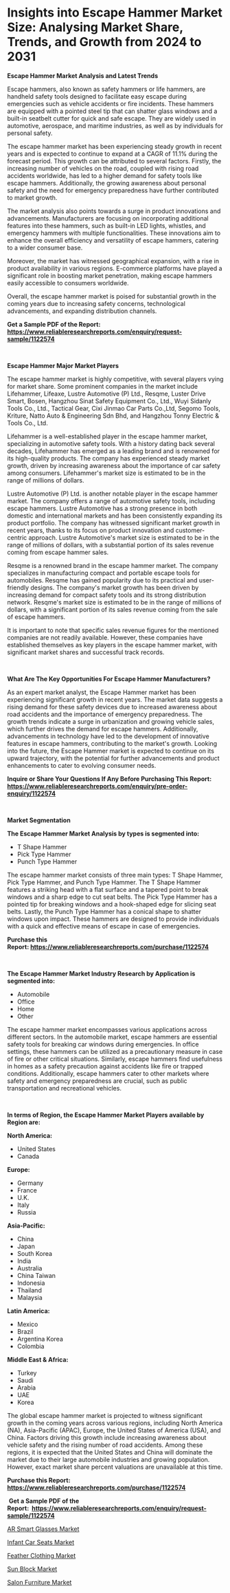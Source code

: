 <p><h1>Insights into Escape Hammer Market Size: Analysing Market Share, Trends, and Growth from 2024 to 2031</h1></p><p><strong>Escape Hammer Market Analysis and Latest Trends</strong></p>
<p><p>Escape hammers, also known as safety hammers or life hammers, are handheld safety tools designed to facilitate easy escape during emergencies such as vehicle accidents or fire incidents. These hammers are equipped with a pointed steel tip that can shatter glass windows and a built-in seatbelt cutter for quick and safe escape. They are widely used in automotive, aerospace, and maritime industries, as well as by individuals for personal safety.</p><p>The escape hammer market has been experiencing steady growth in recent years and is expected to continue to expand at a CAGR of 11.1% during the forecast period. This growth can be attributed to several factors. Firstly, the increasing number of vehicles on the road, coupled with rising road accidents worldwide, has led to a higher demand for safety tools like escape hammers. Additionally, the growing awareness about personal safety and the need for emergency preparedness have further contributed to market growth.</p><p>The market analysis also points towards a surge in product innovations and advancements. Manufacturers are focusing on incorporating additional features into these hammers, such as built-in LED lights, whistles, and emergency hammers with multiple functionalities. These innovations aim to enhance the overall efficiency and versatility of escape hammers, catering to a wider consumer base.</p><p>Moreover, the market has witnessed geographical expansion, with a rise in product availability in various regions. E-commerce platforms have played a significant role in boosting market penetration, making escape hammers easily accessible to consumers worldwide.</p><p>Overall, the escape hammer market is poised for substantial growth in the coming years due to increasing safety concerns, technological advancements, and expanding distribution channels.</p></p>
<p><strong>Get a Sample PDF of the Report:&nbsp; <a href="https://www.reliableresearchreports.com/enquiry/request-sample/1122574">https://www.reliableresearchreports.com/enquiry/request-sample/1122574</a></strong></p>
<p>&nbsp;</p>
<p><strong>Escape Hammer Major Market Players</strong></p>
<p><p>The escape hammer market is highly competitive, with several players vying for market share. Some prominent companies in the market include Lifehammer, Lifeaxe, Lustre Automotive (P) Ltd., Resqme, Luster Drive Smart, Bosen, Hangzhou Sinat Safety Equipment Co., Ltd., Wuyi Sidanly Tools Co., Ltd., Tactical Gear, Cixi Jinmao Car Parts Co.,Ltd, Segomo Tools, Kriture, Natto Auto & Engineering Sdn Bhd, and Hangzhou Tonny Electric & Tools Co., Ltd.</p><p>Lifehammer is a well-established player in the escape hammer market, specializing in automotive safety tools. With a history dating back several decades, Lifehammer has emerged as a leading brand and is renowned for its high-quality products. The company has experienced steady market growth, driven by increasing awareness about the importance of car safety among consumers. Lifehammer's market size is estimated to be in the range of millions of dollars.</p><p>Lustre Automotive (P) Ltd. is another notable player in the escape hammer market. The company offers a range of automotive safety tools, including escape hammers. Lustre Automotive has a strong presence in both domestic and international markets and has been consistently expanding its product portfolio. The company has witnessed significant market growth in recent years, thanks to its focus on product innovation and customer-centric approach. Lustre Automotive's market size is estimated to be in the range of millions of dollars, with a substantial portion of its sales revenue coming from escape hammer sales.</p><p>Resqme is a renowned brand in the escape hammer market. The company specializes in manufacturing compact and portable escape tools for automobiles. Resqme has gained popularity due to its practical and user-friendly designs. The company's market growth has been driven by increasing demand for compact safety tools and its strong distribution network. Resqme's market size is estimated to be in the range of millions of dollars, with a significant portion of its sales revenue coming from the sale of escape hammers.</p><p>It is important to note that specific sales revenue figures for the mentioned companies are not readily available. However, these companies have established themselves as key players in the escape hammer market, with significant market shares and successful track records.</p></p>
<p>&nbsp;</p>
<p><strong>What Are The Key Opportunities For Escape Hammer Manufacturers?</strong></p>
<p><p>As an expert market analyst, the Escape Hammer market has been experiencing significant growth in recent years. The market data suggests a rising demand for these safety devices due to increased awareness about road accidents and the importance of emergency preparedness. The growth trends indicate a surge in urbanization and growing vehicle sales, which further drives the demand for escape hammers. Additionally, advancements in technology have led to the development of innovative features in escape hammers, contributing to the market's growth. Looking into the future, the Escape Hammer market is expected to continue on its upward trajectory, with the potential for further advancements and product enhancements to cater to evolving consumer needs.</p></p>
<p><strong>Inquire or Share Your Questions If Any Before Purchasing This Report: <a href="https://www.reliableresearchreports.com/enquiry/pre-order-enquiry/1122574">https://www.reliableresearchreports.com/enquiry/pre-order-enquiry/1122574</a></strong></p>
<p>&nbsp;</p>
<p><strong>Market Segmentation</strong></p>
<p><strong>The Escape Hammer Market Analysis by types is segmented into:</strong></p>
<p><ul><li>T Shape Hammer</li><li>Pick Type Hammer</li><li>Punch Type Hammer</li></ul></p>
<p><p>The escape hammer market consists of three main types: T Shape Hammer, Pick Type Hammer, and Punch Type Hammer. The T Shape Hammer features a striking head with a flat surface and a tapered point to break windows and a sharp edge to cut seat belts. The Pick Type Hammer has a pointed tip for breaking windows and a hook-shaped edge for slicing seat belts. Lastly, the Punch Type Hammer has a conical shape to shatter windows upon impact. These hammers are designed to provide individuals with a quick and effective means of escape in case of emergencies.</p></p>
<p><strong>Purchase this Report:&nbsp;<a href="https://www.reliableresearchreports.com/purchase/1122574">https://www.reliableresearchreports.com/purchase/1122574</a></strong></p>
<p>&nbsp;</p>
<p><strong>The Escape Hammer Market Industry Research by Application is segmented into:</strong></p>
<p><ul><li>Automobile</li><li>Office</li><li>Home</li><li>Other</li></ul></p>
<p><p>The escape hammer market encompasses various applications across different sectors. In the automobile market, escape hammers are essential safety tools for breaking car windows during emergencies. In office settings, these hammers can be utilized as a precautionary measure in case of fire or other critical situations. Similarly, escape hammers find usefulness in homes as a safety precaution against accidents like fire or trapped conditions. Additionally, escape hammers cater to other markets where safety and emergency preparedness are crucial, such as public transportation and recreational vehicles.</p></p>
<p>&nbsp;</p>
<p><strong>In terms of Region, the Escape Hammer Market Players available by Region are:</strong></p>
<p>
    <p> <strong> North America: </strong>
        <ul>
            <li>United States</li>
            <li>Canada</li>
        </ul>
        </p> 
    <p> <strong> Europe: </strong>
        <ul>
            <li>Germany</li>
            <li>France</li>
            <li>U.K.</li>
            <li>Italy</li>
            <li>Russia</li>
        </ul>
        </p> 
    <p> <strong> Asia-Pacific: </strong>
        <ul>
            <li>China</li>
            <li>Japan</li>
            <li>South Korea</li>
            <li>India</li>
            <li>Australia</li>
            <li>China Taiwan</li>
            <li>Indonesia</li>
            <li>Thailand</li>
            <li>Malaysia</li>
        </ul>
        </p> 
    <p> <strong> Latin America: </strong>
        <ul>
            <li>Mexico</li>
            <li>Brazil</li>
            <li>Argentina Korea</li>
            <li>Colombia</li>
        </ul>
        </p> 
    <p> <strong> Middle East & Africa: </strong>
        <ul>
            <li>Turkey</li>
            <li>Saudi</li>
            <li>Arabia</li>
            <li>UAE</li>
            <li>Korea</li>
        </ul>
    </p>
    </p>
<p><p>The global escape hammer market is projected to witness significant growth in the coming years across various regions, including North America (NA), Asia-Pacific (APAC), Europe, the United States of America (USA), and China. Factors driving this growth include increasing awareness about vehicle safety and the rising number of road accidents. Among these regions, it is expected that the United States and China will dominate the market due to their large automobile industries and growing population. However, exact market share percent valuations are unavailable at this time.</p></p>
<p><strong>Purchase this Report: <a href="https://www.reliableresearchreports.com/purchase/1122574">https://www.reliableresearchreports.com/purchase/1122574</a></strong></p>
<p>&nbsp;<strong>Get a Sample PDF of the Report:&nbsp;&nbsp;<a href="https://www.reliableresearchreports.com/enquiry/request-sample/1122574">https://www.reliableresearchreports.com/enquiry/request-sample/1122574</a></strong></p>
<p><strong></strong></p>
<p><p><a href="https://github.com/pizolina/Market-Research-Report-List-2/blob/main/ar-smart-glasses-market.md">AR Smart Glasses Market</a></p><p><a href="https://github.com/castoriffic/Market-Research-Report-List-2/blob/main/infant-car-seats-market.md">Infant Car Seats Market</a></p><p><a href="https://github.com/ashepherd82/Market-Research-Report-List-2/blob/main/feather-clothing-market.md">Feather Clothing Market</a></p><p><a href="https://github.com/lbird53714/Market-Research-Report-List-2/blob/main/sun-block-market.md">Sun Block Market</a></p><p><a href="https://github.com/mabutironaldo/Market-Research-Report-List-2/blob/main/salon-furniture-market.md">Salon Furniture Market</a></p></p>
